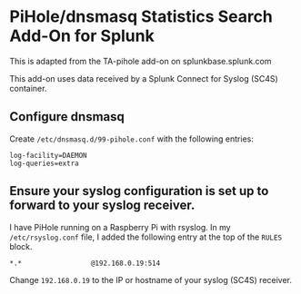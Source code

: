 # PiHole/dnsmasq Statistics Search Add-On for Splunk

This is adapted from the TA-pihole add-on on splunkbase.splunk.com

This add-on uses data received by a Splunk Connect for Syslog (SC4S) container.

## Configure dnsmasq

Create `/etc/dnsmasq.d/99-pihole.conf` with the following entries:

```
log-facility=DAEMON
log-queries=extra
```

## Ensure your syslog configuration is set up to forward to your syslog receiver.

I have PiHole running on a Raspberry Pi with rsyslog. In my `/etc/rsyslog.conf` file, I added the following entry at the top of the `RULES` block.

```
*.*                 @192.168.0.19:514
```

Change `192.168.0.19` to the IP or hostname of your syslog (SC4S) receiver.
